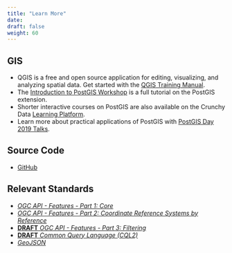 ```yaml
---
title: "Learn More"
date:
draft: false
weight: 60
---
```


## GIS

- QGIS is a free and open source application for editing, visualizing, and analyzing spatial data. Get started with the [QGIS Training Manual](https://docs.qgis.org/3.4/en/docs/training_manual/index.html).
- The [Introduction to PostGIS Workshop](https://postgis.net/workshops/postgis-intro) is a full tutorial on the PostGIS extension.
- Shorter interactive courses on PostGIS are also available on the Crunchy Data [Learning Platform](https://learn.crunchydata.com/postgis).
- Learn more about practical applications of PostGIS with [PostGIS Day 2019 Talks](https://info.crunchydata.com/stl-postgis-day-2019-presentations).

## Source Code

- [GitHub](https://github.com/crunchydata/pg_featureserv/)

## Relevant Standards

* [*OGC API - Features - Part 1: Core*](http://docs.ogc.org/is/17-069r3/17-069r3.html)
* [*OGC API - Features - Part 2: Coordinate Reference Systems by Reference*](https://docs.ogc.org/is/18-058/18-058.html)
* [**DRAFT** *OGC API - Features - Part 3: Filtering*](http://docs.ogc.org/DRAFTS/19-079r1.html)
* [**DRAFT** *Common Query Language (CQL2)*](https://docs.ogc.org/DRAFTS/21-065.html)
* [*GeoJSON*](https://www.rfc-editor.org/rfc/rfc7946.txt)
